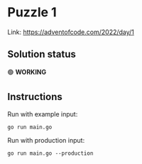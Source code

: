 # Puzzle 1

Link: https://adventofcode.com/2022/day/1

## Solution status

🟢 **WORKING**

## Instructions

Run with example input:

```shell
go run main.go
```

Run with production input:

```shell
go run main.go --production
```
